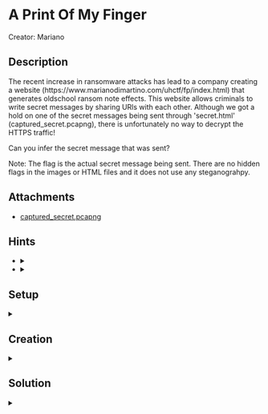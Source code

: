 
<h1 id="name">A Print Of My Finger</h1>

<span>Creator: Mariano <a id="creator"></a>
</span>

<section id="description">
  <h2>Description</h2>
  <p>The recent increase in ransomware attacks has lead to a company creating a website (https://www.marianodimartino.com/uhctf/fp/index.html) that generates oldschool ransom note effects. This website allows criminals to write secret messages by sharing URls with each other. Although we got a hold on one of the secret messages being sent through 'secret.html' (captured_secret.pcapng), there is unfortunately no way to decrypt the HTTPS traffic!
<p>
Can you infer the secret message that was sent? </p>
Note: The flag is the actual secret message being sent. There are no hidden flags in the images or HTML files and it does not use any steganograhpy.
</p>
</section>

<section id="attachments">
  <h2>Attachments</h2>
  <ul id="attachments-list">
    <li><a href="captured_secret.pcapng">captured_secret.pcapng</a></li>
  </ul>
</section>

<section id="hints">
  <h2>Hints</h2>
  <ul id="hints-list">
    <li><details><summary></summary>Application Data records are always very interesting.</details></li>
    <li><details><summary></summary>All the image characters look very different in size.</details></li>
  </ul>
</section>

<section id="setup">
  <h2>Setup</h2>
  <details id="setup-description"><summary></summary>
    <p>%SETUP_PARAGRAPH_1%</p>
    <p>%SETUP_PARAGRAPH_2%</p>
  </details>
</section>

<section id="creation">
  <h2>Creation</h2>
  <details id="creation-description"><summary></summary>
    <p>%CREATION_PARAGRAPH_1%</p>
    <p>%CREATION_PARAGRAPH_2%</p>
  </details>
</section>

<section id="solution">
  <h2>Solution</h2>
  <details id="solution-description"><summary></summary>
    <p>Flag: hollywoodx</p>
    <p>Simple fingerprinting on TLS application data records. Summing the sizes of these records will give a rough estimate of each image character.</p>
  </details>
</section>






